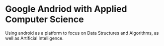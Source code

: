 # Google Andriod with Applied Computer Science

Using android as a platform to focus on Data Structures and Algorithms, as well as Artificial Intelligence.
